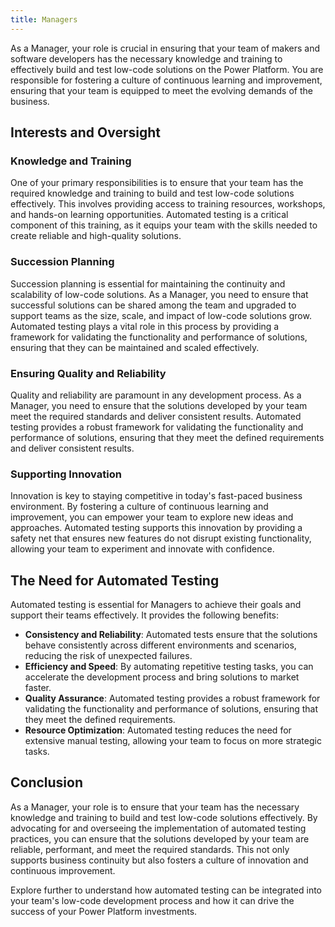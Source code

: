 ```yaml
---
title: Managers
---
```


As a Manager, your role is crucial in ensuring that your team of makers and software developers has the necessary knowledge and training to effectively build and test low-code solutions on the Power Platform. You are responsible for fostering a culture of continuous learning and improvement, ensuring that your team is equipped to meet the evolving demands of the business.

## Interests and Oversight

### Knowledge and Training

One of your primary responsibilities is to ensure that your team has the required knowledge and training to build and test low-code solutions effectively. This involves providing access to training resources, workshops, and hands-on learning opportunities. Automated testing is a critical component of this training, as it equips your team with the skills needed to create reliable and high-quality solutions.

### Succession Planning

Succession planning is essential for maintaining the continuity and scalability of low-code solutions. As a Manager, you need to ensure that successful solutions can be shared among the team and upgraded to support teams as the size, scale, and impact of low-code solutions grow. Automated testing plays a vital role in this process by providing a framework for validating the functionality and performance of solutions, ensuring that they can be maintained and scaled effectively.

### Ensuring Quality and Reliability

Quality and reliability are paramount in any development process. As a Manager, you need to ensure that the solutions developed by your team meet the required standards and deliver consistent results. Automated testing provides a robust framework for validating the functionality and performance of solutions, ensuring that they meet the defined requirements and deliver consistent results.

### Supporting Innovation

Innovation is key to staying competitive in today's fast-paced business environment. By fostering a culture of continuous learning and improvement, you can empower your team to explore new ideas and approaches. Automated testing supports this innovation by providing a safety net that ensures new features do not disrupt existing functionality, allowing your team to experiment and innovate with confidence.

## The Need for Automated Testing

Automated testing is essential for Managers to achieve their goals and support their teams effectively. It provides the following benefits:

- **Consistency and Reliability**: Automated tests ensure that the solutions behave consistently across different environments and scenarios, reducing the risk of unexpected failures.
- **Efficiency and Speed**: By automating repetitive testing tasks, you can accelerate the development process and bring solutions to market faster.
- **Quality Assurance**: Automated testing provides a robust framework for validating the functionality and performance of solutions, ensuring that they meet the defined requirements.
- **Resource Optimization**: Automated testing reduces the need for extensive manual testing, allowing your team to focus on more strategic tasks.

## Conclusion

As a Manager, your role is to ensure that your team has the necessary knowledge and training to build and test low-code solutions effectively. By advocating for and overseeing the implementation of automated testing practices, you can ensure that the solutions developed by your team are reliable, performant, and meet the required standards. This not only supports business continuity but also fosters a culture of innovation and continuous improvement.

Explore further to understand how automated testing can be integrated into your team's low-code development process and how it can drive the success of your Power Platform investments.